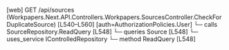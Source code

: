 [web] GET /api/sources  (Workpapers.Next.API.Controllers.Workpapers.SourcesController.CheckForDuplicateSource)  [L540–L560] [auth=AuthorizationPolicies.User]
  └─ calls SourceRepository.ReadQuery [L548]
  └─ queries Source [L548]
  └─ uses_service IControlledRepository<Source>
    └─ method ReadQuery [L548]

